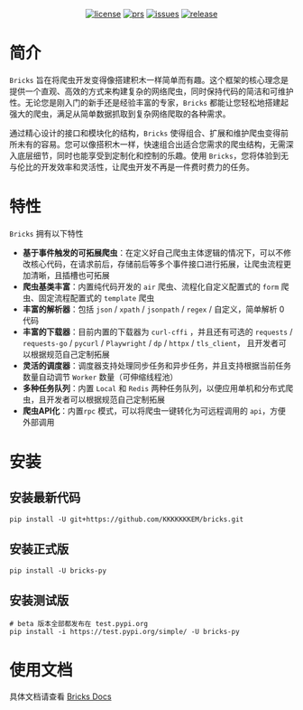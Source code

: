 [license]: /LICENSE
[license-badge]: https://img.shields.io/github/license/KKKKKKKEM/bricks?style=flat-square&a=1
[prs]: https://github.com/KKKKKKKEM/bricks
[prs-badge]: https://img.shields.io/badge/PRs-welcome-brightgreen.svg?style=flat-square
[issues]: https://github.com/KKKKKKKEM/bricks/issues/new
[issues-badge]: https://img.shields.io/badge/Issues-welcome-brightgreen.svg?style=flat-square
[release]: https://github.com/KKKKKKKEM/bricks/releases/latest
[release-badge]: https://img.shields.io/github/v/release/KKKKKKKEM/bricks?style=flat-square


<div align="center">
    
[![license][license-badge]][license]
[![prs][prs-badge]][prs]
[![issues][issues-badge]][issues]
[![release][release-badge]][release]

</div>

# 简介

`Bricks` 旨在将爬虫开发变得像搭建积木一样简单而有趣。这个框架的核心理念是提供一个直观、高效的方式来构建复杂的网络爬虫，同时保持代码的简洁和可维护性。无论您是刚入门的新手还是经验丰富的专家，`Bricks` 都能让您轻松地搭建起强大的爬虫，满足从简单数据抓取到复杂网络爬取的各种需求。

通过精心设计的接口和模块化的结构，`Bricks` 使得组合、扩展和维护爬虫变得前所未有的容易。您可以像搭积木一样，快速组合出适合您需求的爬虫结构，无需深入底层细节，同时也能享受到定制化和控制的乐趣。使用 `Bricks`，您将体验到无与伦比的开发效率和灵活性，让爬虫开发不再是一件费时费力的任务。


# 特性

`Bricks` 拥有以下特性

- **基于事件触发的可拓展爬虫**：在定义好自己爬虫主体逻辑的情况下，可以不修改核心代码，在请求前后，存储前后等多个事件接口进行拓展，让爬虫流程更加清晰，且插槽也可拓展
- **爬虫基类丰富**：内置纯代码开发的 `air` 爬虫、流程化自定义配置式的 `form` 爬虫、固定流程配置式的 `template` 爬虫
- **丰富的解析器**：包括 `json` / `xpath` / `jsonpath` / `regex` /  自定义，简单解析 0 代码
- **丰富的下载器**：目前内置的下载器为 `curl-cffi` ，并且还有可选的 `requests` /  `requests-go` / `pycurl` / `Playwright` / `dp` / `httpx` / `tls_client`， 且开发者可以根据规范自己定制拓展
- **灵活的调度器**：调度器支持处理同步任务和异步任务，并且支持根据当前任务数量自动调节 `Worker` 数量（可伸缩线程池）
- **多种任务队列**：内置 `Local` 和 `Redis` 两种任务队列，以便应用单机和分布式爬虫，且开发者可以根据规范自己定制拓展
- **爬虫API化**：内置`rpc` 模式，可以将爬虫一键转化为可远程调用的 `api`，方便外部调用  


# 安装
## 安装最新代码
```
pip install -U git+https://github.com/KKKKKKKEM/bricks.git
```

## 安装正式版
```
pip install -U bricks-py
```

## 安装测试版
```shell
# beta 版本全部都发布在 test.pypi.org
pip install -i https://test.pypi.org/simple/ -U bricks-py

```

# 使用文档
具体文档请查看 [Bricks Docs](https://kkkkkkkem.vercel.app/bricks)

